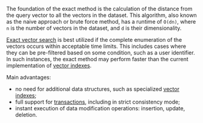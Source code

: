 The foundation of the exact method is the calculation of the distance from the query vector to all the vectors in the dataset. This algorithm, also known as the naive approach or brute force method, has a runtime of `O(dn)`, where `n` is the number of vectors in the dataset, and `d` is their dimensionality.

[Exact vector search](../yql/reference/udf/list/knn.md#exact-vector-search-examples) is best utilized if the complete enumeration of the vectors occurs within acceptable time limits. This includes cases where they can be pre-filtered based on some condition, such as a user identifier. In such instances, the exact method may perform faster than the current implementation of [vector indexes](../../dev/vector-indexes.md).

Main advantages:

* no need for additional data structures, such as specialized [vector indexes](../../concepts/glossary.md#vector-index);
* full support for [transactions](../../concepts/glossary.md#transactions), including in strict consistency mode;
* instant execution of data modification operations: insertion, update, deletion.

